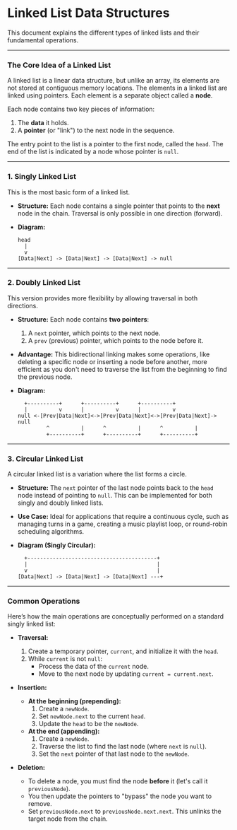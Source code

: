 # Linked List Data Structures

This document explains the different types of linked lists and their fundamental operations.

---

### The Core Idea of a Linked List

A linked list is a linear data structure, but unlike an array, its elements are not stored at contiguous memory locations. The elements in a linked list are linked using pointers. Each element is a separate object called a **node**.

Each node contains two key pieces of information:
1.  The **data** it holds.
2.  A **pointer** (or "link") to the next node in the sequence.

The entry point to the list is a pointer to the first node, called the `head`. The end of the list is indicated by a node whose pointer is `null`.

---

### 1. Singly Linked List

This is the most basic form of a linked list.

*   **Structure:** Each node contains a single pointer that points to the **next** node in the chain. Traversal is only possible in one direction (forward).

*   **Diagram:**
    ```
    head
      |
      v
    [Data|Next] -> [Data|Next] -> [Data|Next] -> null
    ```

---

### 2. Doubly Linked List

This version provides more flexibility by allowing traversal in both directions.

*   **Structure:** Each node contains **two pointers**:
    1.  A `next` pointer, which points to the next node.
    2.  A `prev` (previous) pointer, which points to the node before it.

*   **Advantage:** This bidirectional linking makes some operations, like deleting a specific node or inserting a node before another, more efficient as you don't need to traverse the list from the beginning to find the previous node.

*   **Diagram:**
    ```
      +----------+      +----------+      +----------+
      |          v      |          v      |          v
    null <-[Prev|Data|Next]<->[Prev|Data|Next]<->[Prev|Data|Next]-> null
             ^          |      ^          |      ^          |
             +----------+      +----------+      +----------+
    ```

---

### 3. Circular Linked List

A circular linked list is a variation where the list forms a circle.

*   **Structure:** The `next` pointer of the last node points back to the `head` node instead of pointing to `null`. This can be implemented for both singly and doubly linked lists.

*   **Use Case:** Ideal for applications that require a continuous cycle, such as managing turns in a game, creating a music playlist loop, or round-robin scheduling algorithms.

*   **Diagram (Singly Circular):**
    ```
      +-----------------------------------------+
      |                                         |
      v                                         |
    [Data|Next] -> [Data|Next] -> [Data|Next] ---+
    ```

---

### Common Operations

Here’s how the main operations are conceptually performed on a standard singly linked list:

*   **Traversal:**
    1.  Create a temporary pointer, `current`, and initialize it with the `head`.
    2.  While `current` is not `null`:
        *   Process the data of the `current` node.
        *   Move to the next node by updating `current = current.next`.

*   **Insertion:**
    *   **At the beginning (prepending):**
        1.  Create a `newNode`.
        2.  Set `newNode.next` to the current `head`.
        3.  Update the `head` to be the `newNode`.
    *   **At the end (appending):**
        1.  Create a `newNode`.
        2.  Traverse the list to find the last node (where `next` is `null`).
        3.  Set the `next` pointer of that last node to the `newNode`.

*   **Deletion:**
    *   To delete a node, you must find the node **before** it (let's call it `previousNode`).
    *   You then update the pointers to "bypass" the node you want to remove.
    *   Set `previousNode.next` to `previousNode.next.next`. This unlinks the target node from the chain.
